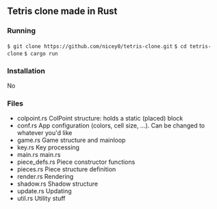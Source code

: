 ## Tetris clone made in Rust

### Running
`$ git clone https://github.com/nicey0/tetris-clone.git`
`$ cd tetris-clone`
`$ cargo run`

### Installation
No

### Files
- colpoint.rs
    ColPoint structure: holds a static (placed) block
- conf.rs
    App configuration (colors, cell size, ...). Can be changed to whatever you'd like
- game.rs
    Game structure and mainloop
- key.rs
    Key processing
- main.rs
    main.rs
- piece_defs.rs
    Piece constructor functions
- pieces.rs
    Piece structure definition
- render.rs
    Rendering
- shadow.rs
    Shadow structure
- update.rs
    Updating
- util.rs
    Utility stuff
